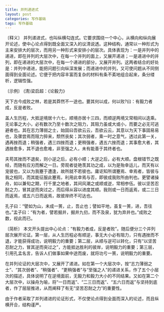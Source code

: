 ```yaml
---
title: 并列递进式
layout: post
categories: 写作基础
tags: 写作基础
---
```


〔释义〕 并列递进式，也叫纵横勾连式。它要求围绕一个中心，从横向和纵向展开论述，使中心论点得到既全面又深入的议清说透。这种结构，通常以一种形式为主来安排大的层次，而用另一种形式来安排小的层次。具体表现为：一是并列中的递进，即在并列的大层次中，在每一个并列的面上，又展开递进；一是递进中的并列，即在递进的大层次中，在每一个递进的部分，又展开并列。这两者结合的好处是：并列中递进，能把问题引向纵深发展；而递进中的并列，又可使问题从不同侧面得到全面论述。它便于把内容丰富而复杂的材料有条不紊地组合起来，条分缕析，逻辑性强。

〔示例〕 (清)梁启超：《论毅力》

天下古今成败之林，若是其莽然不一途也。要其何以成，何以败?曰：有毅力者成，反是者败。

盖人生历程，大抵逆境居十六七，顺境亦居十三四，而顺逆两境又常相间以迭乘。无论事之大小，必有数次乃至十数次之阻力，其阻力虽或大或小，而要之必无可逃避者也。其在志力薄弱之士，始固曰吾欲云云，吾欲云云，其意以为天下事固易易也，及骤尝焉而阻力猝来，颓然丧矣；其次弱者，乘一时之意气，透过此第一关，遇再挫而退；稍强者，遇三四挫而退；更稍强者，遇五六挫而退；其事愈大者，其遇挫愈多，其不退也愈难，非至强之人，未有能善于其终者也。

夫苟其挫而不退矣，则小逆之后，必有小顺；大逆之后，必有大顺。盘根错节之既经，而随有应刃而解之一日。旁观者徒艳羡其功之成，以为是殆幸运儿，而天有以宠彼也，又以为我蹇于遭逢，故所就不若彼也。庸讵知所谓蹇焉、幸焉者，皆彼与我之相同，而其能征服此蹇焉，利用此幸焉与否，即彼成我败所由判也。更譬诸操舟，如以兼旬之期，行千里之地者，其间风潮之或顺或逆，常相参伍。彼以坚苦忍耐之力，冒其逆而突过之，而后得从容以进度其顺。我则或一日而返焉，或二三日而返焉，或五六日而返焉，故彼岸终不可达也。

孔子曰：“譬如为山，未成一篑，止，吾止也；譬如平地，虽复一篑，进，吾往也。”孟子曰：“有为者，譬若掘井，掘井九仞，而不及泉，犹为弃井也。”成败之数，视此而已。

〔简析〕 本文开头提出中心论点：“有毅力者成，反是者败”。随后便分三个并列层次展开论证。第一层，从人生历程必有顺逆，事无大小必有阻力，只有遇挫而不退，才能获得成功，说明毅力的重要；第二层，从顺与逆可以转化，只有“以坚苦忍耐之力，冒其逆而突过之”，方能抵达胜利的彼岸，说明毅力的重要；第三层，引用孔孟名言，告诉人们做事如果中途而废，就将功亏一篑，说明毅力的重要。

在并列论证的大层次中，又展开了递进。如在第一个大层次中，按“志力薄弱之士”、“其次弱者”、“稍强者”、“更稍强者”与“至强之人”的递进关系，作了五个小层次的描述，具体说明了在逆境面前，无毅力和毅力大小的不同结果。又如在第二个大层次中，以操舟为喻，将“一日而返”、“二三日而返”、“五六日而返”与坚持到底者，作了层层推进，从而阐释了有无“坚苦忍耐之力”的重要性。

由于作者采取了并列递进的论证形式，不仅使论点得到全面而深入的论述，而且纵横开合，结构谨严。 